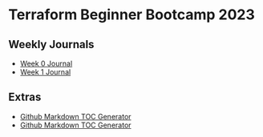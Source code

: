 # Terraform Beginner Bootcamp 2023

## Weekly Journals
- [Week 0 Journal](journal/week0.md)
- [Week 1 Journal](journal/week1.md)

## Extras
- [Github Markdown TOC Generator](#https://ecotrust-canada.github.io/markdown-toc/)
- [Github Markdown TOC Generator](#https://derlin.github.io/bitdowntoc/)
